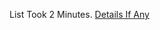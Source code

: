List Took 2 Minutes.
[Details If Any](https://github.com/deathbybandaid/piholeparser/blob/master/RecentRunLogs/parsingscripts/hpHostsFSA.md)

